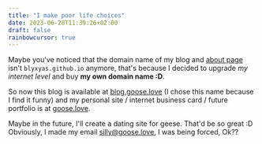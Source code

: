 ```yaml
---
title: "I make poor life choices"
date: 2023-06-28T11:39:26+02:00
draft: false
rainbowcursor: true
---
```


Maybe you've noticed that the domain name of my blog and [about page](https://goose.love) isn't `blyxyas.github.io` anymore, that's because I decided to upgrade *my internet level* and buy **my own domain name :D**.

So now this blog is available at [blog.goose.love](https://blog.goose.love) (I chose this name because I find it funny) and my personal site / internet business card / future portfolio is at [goose.love](https://goose.love).

Maybe in the future, I'll create a dating site for geese. That'd be so great :D
Obviously, I made my email <silly@goose.love>, I was being forced, Ok??